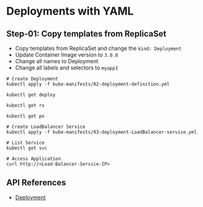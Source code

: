 # Deployments with YAML

## Step-01: Copy templates from ReplicaSet
- Copy templates from ReplicaSet and change the `kind: Deployment`
- Update Container Image version to `3.0.0`
- Change all names to Deployment
- Change all labels and selectors to `myapp3`

```
# Create Deployment
kubectl apply -f kube-manifests/02-deployment-definition.yml
```
```
kubectl get deploy
```
```
kubectl get rs
```
```
kubectl get po
```
```
# Create LoadBalancer Service
kubectl apply -f kube-manifests/03-deployment-LoadBalancer-service.yml
```
```
# List Service
kubectl get svc
```
```
# Access Application
curl http://<Load-Balancer-Service-IP>
```
## API References
- [Deployment](https://kubernetes.io/docs/reference/generated/kubernetes-api/v1.19/#deployment-v1-apps)
